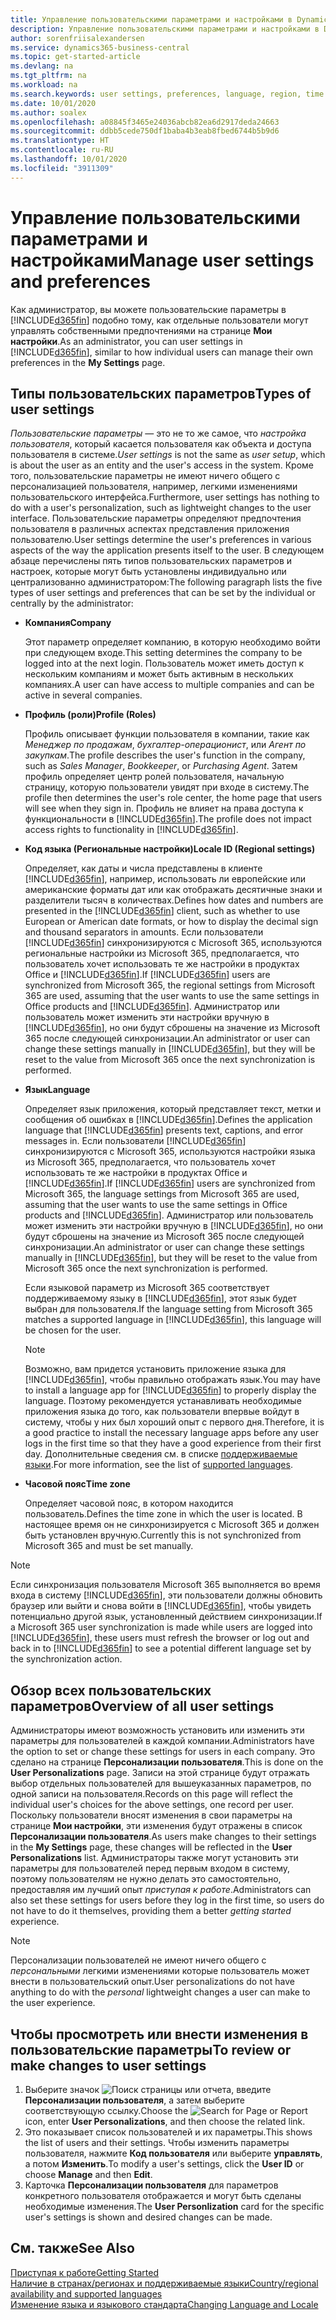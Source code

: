 ```yaml
---
title: Управление пользовательскими параметрами и настройками в Dynamics 365 Business Central
description: Управление пользовательскими параметрами и настройками в Dynamics 365 Business Central.
author: sorenfriisalexandersen
ms.service: dynamics365-business-central
ms.topic: get-started-article
ms.devlang: na
ms.tgt_pltfrm: na
ms.workload: na
ms.search.keywords: user settings, preferences, language, region, time zone, regional settings
ms.date: 10/01/2020
ms.author: soalex
ms.openlocfilehash: a08845f3465e24036abcb82ea6d2917deda24663
ms.sourcegitcommit: ddbb5cede750df1baba4b3eab8fbed6744b5b9d6
ms.translationtype: HT
ms.contentlocale: ru-RU
ms.lasthandoff: 10/01/2020
ms.locfileid: "3911309"
---
```

# <a name="manage-user-settings-and-preferences"></a><span data-ttu-id="5103a-103">Управление пользовательскими параметрами и настройками</span><span class="sxs-lookup"><span data-stu-id="5103a-103">Manage user settings and preferences</span></span>

<span data-ttu-id="5103a-104">Как администратор, вы можете пользовательские параметры в [!INCLUDE[d365fin](includes/d365fin_md.md)] подобно тому, как отдельные пользователи могут управлять собственными предпочтениями на странице **Мои настройки**.</span><span class="sxs-lookup"><span data-stu-id="5103a-104">As an administrator, you can user settings in [!INCLUDE[d365fin](includes/d365fin_md.md)], similar to how individual users can manage their own preferences in the **My Settings** page.</span></span>  

## <a name="types-of-user-settings"></a><span data-ttu-id="5103a-105">Типы пользовательских параметров</span><span class="sxs-lookup"><span data-stu-id="5103a-105">Types of user settings</span></span>

<span data-ttu-id="5103a-106">*Пользовательские параметры* — это не то же самое, что *настройка пользователя*, который касается пользователя как объекта и доступа пользователя в системе.</span><span class="sxs-lookup"><span data-stu-id="5103a-106">*User settings* is not the same as *user setup*, which is about the user as an entity and the user's access in the system.</span></span> <span data-ttu-id="5103a-107">Кроме того, пользовательские параметры не имеют ничего общего с персонализацией пользователя, например, легкими изменениями пользовательского интерфейса.</span><span class="sxs-lookup"><span data-stu-id="5103a-107">Furthermore, user settings has nothing to do with a user's personalization, such as lightweight changes to the user interface.</span></span> <span data-ttu-id="5103a-108">Пользовательские параметры определяют предпочтения пользователя в различных аспектах представления приложения пользователю.</span><span class="sxs-lookup"><span data-stu-id="5103a-108">User settings determine the user's preferences in various aspects of the way the application presents itself to the user.</span></span> <span data-ttu-id="5103a-109">В следующем абзаце перечислены пять типов пользовательских параметров и настроек, которые могут быть установлены индивидуально или централизованно администратором:</span><span class="sxs-lookup"><span data-stu-id="5103a-109">The following paragraph lists the five types of user settings and preferences that can be set by the individual or centrally by the administrator:</span></span>

- <span data-ttu-id="5103a-110">**Компания**</span><span class="sxs-lookup"><span data-stu-id="5103a-110">**Company**</span></span>  

  <span data-ttu-id="5103a-111">Этот параметр определяет компанию, в которую необходимо войти при следующем входе.</span><span class="sxs-lookup"><span data-stu-id="5103a-111">This setting determines the company to be logged into at the next login.</span></span> <span data-ttu-id="5103a-112">Пользователь может иметь доступ к нескольким компаниям и может быть активным в нескольких компаниях.</span><span class="sxs-lookup"><span data-stu-id="5103a-112">A user can have access to multiple companies and can be active in several companies.</span></span>

- <span data-ttu-id="5103a-113">**Профиль (роли)**</span><span class="sxs-lookup"><span data-stu-id="5103a-113">**Profile (Roles)**</span></span>  

  <span data-ttu-id="5103a-114">Профиль описывает функции пользователя в компании, такие как *Менеджер по продажам*, *бухгалтер-операционист*, или *Агент по закупкам*.</span><span class="sxs-lookup"><span data-stu-id="5103a-114">The profile describes the user's function in the company, such as *Sales Manager*, *Bookkeeper*, or *Purchasing Agent*.</span></span> <span data-ttu-id="5103a-115">Затем профиль определяет центр ролей пользователя, начальную страницу, которую пользователи увидят при входе в систему.</span><span class="sxs-lookup"><span data-stu-id="5103a-115">The profile then determines the user's role center, the home page that users will see when they sign in.</span></span> <span data-ttu-id="5103a-116">Профиль не влияет на права доступа к функциональности в [!INCLUDE[d365fin](includes/d365fin_md.md)].</span><span class="sxs-lookup"><span data-stu-id="5103a-116">The profile does not impact access rights to functionality in [!INCLUDE[d365fin](includes/d365fin_md.md)].</span></span>  

- <span data-ttu-id="5103a-117">**Код языка (Региональные настройки)**</span><span class="sxs-lookup"><span data-stu-id="5103a-117">**Locale ID (Regional settings)**</span></span>  

  <span data-ttu-id="5103a-118">Определяет, как даты и числа представлены в клиенте [!INCLUDE[d365fin](includes/d365fin_md.md)], например, использовать ли европейские или американские форматы дат или как отображать десятичные знаки и разделители тысяч в количествах.</span><span class="sxs-lookup"><span data-stu-id="5103a-118">Defines how dates and numbers are presented in the [!INCLUDE[d365fin](includes/d365fin_md.md)] client, such as whether to use European or American date formats, or how to display the decimal sign and thousand separators in amounts.</span></span> <span data-ttu-id="5103a-119">Если пользователи [!INCLUDE[d365fin](includes/d365fin_md.md)] синхронизируются с Microsoft 365, используются региональные настройки из Microsoft 365, предполагается, что пользователь хочет использовать те же настройки в продуктах Office и [!INCLUDE[d365fin](includes/d365fin_md.md)].</span><span class="sxs-lookup"><span data-stu-id="5103a-119">If [!INCLUDE[d365fin](includes/d365fin_md.md)] users are synchronized from Microsoft 365, the regional settings from Microsoft 365 are used, assuming that the user wants to use the same settings in Office products and [!INCLUDE[d365fin](includes/d365fin_md.md)].</span></span> <span data-ttu-id="5103a-120">Администратор или пользователь может изменить эти настройки вручную в [!INCLUDE[d365fin](includes/d365fin_md.md)], но они будут сброшены на значение из Microsoft 365 после следующей синхронизации.</span><span class="sxs-lookup"><span data-stu-id="5103a-120">An administrator or user can change these settings manually in [!INCLUDE[d365fin](includes/d365fin_md.md)], but they will be reset to the value from Microsoft 365 once the next synchronization is performed.</span></span>

- <span data-ttu-id="5103a-121">**Язык**</span><span class="sxs-lookup"><span data-stu-id="5103a-121">**Language**</span></span>  

  <span data-ttu-id="5103a-122">Определяет язык приложения, который представляет текст, метки и сообщения об ошибках в [!INCLUDE[d365fin](includes/d365fin_md.md)].</span><span class="sxs-lookup"><span data-stu-id="5103a-122">Defines the application language that [!INCLUDE[d365fin](includes/d365fin_md.md)] presents text, captions, and error messages in.</span></span> <span data-ttu-id="5103a-123">Если пользователи [!INCLUDE[d365fin](includes/d365fin_md.md)] синхронизируются с Microsoft 365, используются настройки языка из Microsoft 365, предполагается, что пользователь хочет использовать те же настройки в продуктах Office и [!INCLUDE[d365fin](includes/d365fin_md.md)].</span><span class="sxs-lookup"><span data-stu-id="5103a-123">If [!INCLUDE[d365fin](includes/d365fin_md.md)] users are synchronized from Microsoft 365, the language settings from Microsoft 365 are used, assuming that the user wants to use the same settings in Office products and [!INCLUDE[d365fin](includes/d365fin_md.md)].</span></span> <span data-ttu-id="5103a-124">Администратор или пользователь может изменить эти настройки вручную в [!INCLUDE[d365fin](includes/d365fin_md.md)], но они будут сброшены на значение из Microsoft 365 после следующей синхронизации.</span><span class="sxs-lookup"><span data-stu-id="5103a-124">An administrator or user can change these settings manually in [!INCLUDE[d365fin](includes/d365fin_md.md)], but they will be reset to the value from Microsoft 365 once the next synchronization is performed.</span></span>

  <span data-ttu-id="5103a-125">Если языковой параметр из Microsoft 365 соответствует поддерживаемому языку в [!INCLUDE[d365fin](includes/d365fin_md.md)], этот язык будет выбран для пользователя.</span><span class="sxs-lookup"><span data-stu-id="5103a-125">If the language setting from Microsoft 365 matches a supported language in [!INCLUDE[d365fin](includes/d365fin_md.md)], this language will be chosen for the user.</span></span>  

  > [!NOTE]
  > <span data-ttu-id="5103a-126">Возможно, вам придется установить приложение языка для [!INCLUDE[d365fin](includes/d365fin_md.md)], чтобы правильно отображать язык.</span><span class="sxs-lookup"><span data-stu-id="5103a-126">You may have to install a language app for [!INCLUDE[d365fin](includes/d365fin_md.md)] to properly display the language.</span></span> <span data-ttu-id="5103a-127">Поэтому рекомендуется устанавливать необходимые приложения языка до того, как пользователи впервые войдут в систему, чтобы у них был хороший опыт с первого дня.</span><span class="sxs-lookup"><span data-stu-id="5103a-127">Therefore, it is a good practice to install the necessary language apps before any user logs in the first time so that they have a good experience from their first day.</span></span> <span data-ttu-id="5103a-128">Дополнительные сведения см. в списке [поддерживаемые языки](/dynamics365/business-central/dev-itpro/compliance/apptest-countries-and-translations).</span><span class="sxs-lookup"><span data-stu-id="5103a-128">For more information, see the list of [supported languages](/dynamics365/business-central/dev-itpro/compliance/apptest-countries-and-translations).</span></span>  
  
- <span data-ttu-id="5103a-129">**Часовой пояс**</span><span class="sxs-lookup"><span data-stu-id="5103a-129">**Time zone**</span></span>  

  <span data-ttu-id="5103a-130">Определяет часовой пояс, в котором находится пользователь.</span><span class="sxs-lookup"><span data-stu-id="5103a-130">Defines the time zone in which the user is located.</span></span> <span data-ttu-id="5103a-131">В настоящее время он не синхронизируется с Microsoft 365 и должен быть установлен вручную.</span><span class="sxs-lookup"><span data-stu-id="5103a-131">Currently this is not synchronized from Microsoft 365 and must be set manually.</span></span>  

> [!NOTE]
> <span data-ttu-id="5103a-132">Если синхронизация пользователя Microsoft 365 выполняется во время входа в систему [!INCLUDE[d365fin](includes/d365fin_md.md)], эти пользователи должны обновить браузер или выйти и снова войти в [!INCLUDE[d365fin](includes/d365fin_md.md)], чтобы увидеть потенциально другой язык, установленный действием синхронизации.</span><span class="sxs-lookup"><span data-stu-id="5103a-132">If a Microsoft 365 user synchronization is made while users are logged into [!INCLUDE[d365fin](includes/d365fin_md.md)], these users must refresh the browser or log out and back in to [!INCLUDE[d365fin](includes/d365fin_md.md)] to see a potential different language set by the synchronization action.</span></span>

## <a name="overview-of-all-user-settings"></a><span data-ttu-id="5103a-133">Обзор всех пользовательских параметров</span><span class="sxs-lookup"><span data-stu-id="5103a-133">Overview of all user settings</span></span>

<span data-ttu-id="5103a-134">Администраторы имеют возможность установить или изменить эти параметры для пользователей в каждой компании.</span><span class="sxs-lookup"><span data-stu-id="5103a-134">Administrators have the option to set or change these settings for users in each company.</span></span> <span data-ttu-id="5103a-135">Это сделано на странице **Персонализации пользователя**.</span><span class="sxs-lookup"><span data-stu-id="5103a-135">This is done on the **User Personalizations** page.</span></span> <span data-ttu-id="5103a-136">Записи на этой странице будут отражать выбор отдельных пользователей для вышеуказанных параметров, по одной записи на пользователя.</span><span class="sxs-lookup"><span data-stu-id="5103a-136">Records on this page will reflect the individual user's choices for the above settings, one record per user.</span></span> <span data-ttu-id="5103a-137">Поскольку пользователи вносят изменения в свои параметры на странице **Мои настройки**, эти изменения будут отражены в список **Персонализации пользователя**.</span><span class="sxs-lookup"><span data-stu-id="5103a-137">As users make changes to their settings in the **My Settings** page, these changes will be reflected in the **User Personalizations** list.</span></span> <span data-ttu-id="5103a-138">Администраторы также могут установить эти параметры для пользователей перед первым входом в систему, поэтому пользователям не нужно делать это самостоятельно, предоставляя им лучший опыт *приступая к работе*.</span><span class="sxs-lookup"><span data-stu-id="5103a-138">Administrators can also set these settings for users before they log in the first time, so users do not have to do it themselves, providing them a better *getting started* experience.</span></span>

> [!NOTE]
> <span data-ttu-id="5103a-139">Персонализации пользователей не имеют ничего общего с *персональными* легкими изменениями которые пользователь может внести в пользовательский опыт.</span><span class="sxs-lookup"><span data-stu-id="5103a-139">User personalizations do not have anything to do with the *personal* lightweight changes a user can make to the user experience.</span></span>

## <a name="to-review-or-make-changes-to-user-settings"></a><span data-ttu-id="5103a-140">Чтобы просмотреть или внести изменения в пользовательские параметры</span><span class="sxs-lookup"><span data-stu-id="5103a-140">To review or make changes to user settings</span></span>

1. <span data-ttu-id="5103a-141">Выберите значок ![Поиск страницы или отчета](media/ui-search/search_small.png "Значок поиска страницы или отчета"), введите **Персонализации пользователя**, а затем выберите соответствующую ссылку.</span><span class="sxs-lookup"><span data-stu-id="5103a-141">Choose the ![Search for Page or Report](media/ui-search/search_small.png "Search for Page or Report icon") icon, enter **User Personalizations**, and then choose the related link.</span></span>
2. <span data-ttu-id="5103a-142">Это показывает список пользователей и их параметры.</span><span class="sxs-lookup"><span data-stu-id="5103a-142">This shows the list of users and their settings.</span></span> <span data-ttu-id="5103a-143">Чтобы изменить параметры пользователя, нажмите **Код пользователя** или выберите **управлять**, а потом **Изменить**.</span><span class="sxs-lookup"><span data-stu-id="5103a-143">To modify a user's settings, click the **User ID** or choose **Manage** and then **Edit**.</span></span>
3. <span data-ttu-id="5103a-144">Карточка **Персонализации пользователя** для параметров конкретного пользователя отображается и могут быть сделаны необходимые изменения.</span><span class="sxs-lookup"><span data-stu-id="5103a-144">The **User Personlization** card for the specific user's settings is shown and desired changes can be made.</span></span>  

## <a name="see-also"></a><span data-ttu-id="5103a-145">См. также</span><span class="sxs-lookup"><span data-stu-id="5103a-145">See Also</span></span>

[<span data-ttu-id="5103a-146">Приступая к работе</span><span class="sxs-lookup"><span data-stu-id="5103a-146">Getting Started</span></span>](product-get-started.md)  
[<span data-ttu-id="5103a-147">Наличие в странах/регионах и поддерживаемые языки</span><span class="sxs-lookup"><span data-stu-id="5103a-147">Country/regional availability and supported languages</span></span>](/dynamics365/business-central/dev-itpro/compliance/apptest-countries-and-translations)  
[<span data-ttu-id="5103a-148">Изменение языка и языкового стандарта</span><span class="sxs-lookup"><span data-stu-id="5103a-148">Changing Language and Locale</span></span>](about-locale-language.md)  

